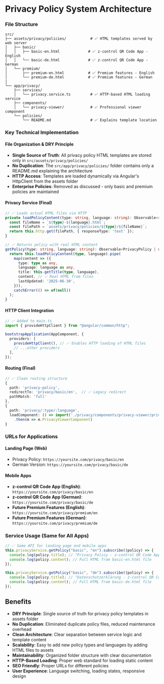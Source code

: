 # Privacy Policy System Architecture

### **File Structure**

```
src/
├── assets/privacy/policies/           # ✅ HTML templates served by web server
│   ├── basic/
│   │   ├── basic-en.html             # ✅ z-control QR Code App - English
│   │   └── basic-de.html             # ✅ z-control QR Code App - German
│   └── premium/
│       ├── premium-en.html           # ✅ Premium features - English
│       └── premium-de.html           # ✅ Premium features - German
|
└── app/privacy/
    ├── services/
    │   └── privacy.service.ts         # ✅ HTTP-based HTML loading service
    ├── components/
    │   └── privacy-viewer/            # ✅ Professional viewer component
    └── policies/
        └── README.md                  # ✅ Explains template location
```

### **Key Technical Implementation**

#### **File Organization & DRY Principle**

- **Single Source of Truth**: All privacy policy HTML templates are stored only in `src/assets/privacy/policies/`
- **No Duplication**: The `src/app/privacy/policies/` folder contains only a README.md explaining the architecture
- **HTTP Access**: Templates are loaded dynamically via Angular's HttpClient from the assets folder
- **Enterprise Policies**: Removed as discussed - only basic and premium policies are maintained

#### **Privacy Service (Final)**

```typescript
// ✅ Loads actual HTML files via HTTP
private loadPolicyContent(type: string, language: string): Observable<string> {
  const fileName = `${type}-${language}.html`;
  const filePath = `assets/privacy/policies/${type}/${fileName}`;
  return this.http.get(filePath, { responseType: 'text' });
}

// ✅ Returns policy with real HTML content
getPolicy(type: string, language: string): Observable<PrivacyPolicy | null> {
  return this.loadPolicyContent(type, language).pipe(
    map(content => ({
      type: type as any,
      language: language as any,
      title: this.getTitle(type, language),
      content, // ✅ Real HTML from files
      lastUpdated: '2025-06-30',
    })),
    catchError(() => of(null))
  );
}
```

#### **HTTP Client Integration**

```typescript
// ✅ Added to main.ts
import { provideHttpClient } from "@angular/common/http";

bootstrapApplication(AppComponent, {
  providers: [
    provideHttpClient(), // ✅ Enables HTTP loading of HTML files
    // ...other providers
  ],
});
```

#### **Routing (Final)**

```typescript
// ✅ Clean routing structure
{
  path: 'privacy-policy',
  redirectTo: 'privacy/basic/en',  // ✅ Legacy redirect
  pathMatch: 'full'
},
{
  path: 'privacy/:type/:language',
  loadComponent: () => import('./privacy/components/privacy-viewer/privacy-viewer.component')
    .then(m => m.PrivacyViewerComponent)
}
```

### **URLs for Applications**

#### **Landing Page (Web)**

- Privacy Policy: `https://yoursite.com/privacy/basic/en`
- German Version: `https://yoursite.com/privacy/basic/de`

#### **Mobile Apps**

- **z-control QR Code App (English)**: `https://yoursite.com/privacy/basic/en`
- **z-control QR Code App (German)**: `https://yoursite.com/privacy/basic/de`
- **Future Premium Features (English)**: `https://yoursite.com/privacy/premium/en`
- **Future Premium Features (German)**: `https://yoursite.com/privacy/premium/de`

### **Service Usage (Same for All Apps)**

```typescript
// ✅ Same API for landing page and mobile apps
this.privacyService.getPolicy("basic", "en").subscribe((policy) => {
  console.log(policy.title); // "Privacy Policy - z-control QR Code App"
  console.log(policy.content); // Full HTML from basic-en.html file
});

this.privacyService.getPolicy("basic", "de").subscribe((policy) => {
  console.log(policy.title); // "Datenschutzerklärung - z-control QR Code App"
  console.log(policy.content); // Full HTML from basic-de.html file
});
```

## Benefits

- **DRY Principle**: Single source of truth for privacy policy templates in assets folder
- **No Duplication**: Eliminated duplicate policy files, reduced maintenance overhead
- **Clean Architecture**: Clear separation between service logic and template content
- **Scalability**: Easy to add new policy types and languages by adding HTML files to assets
- **Maintainability**: Organized folder structure with clear documentation
- **HTTP-Based Loading**: Proper web standard for loading static content
- **SEO Friendly**: Proper URLs for different policies
- **User Experience**: Language switching, loading states, responsive design
